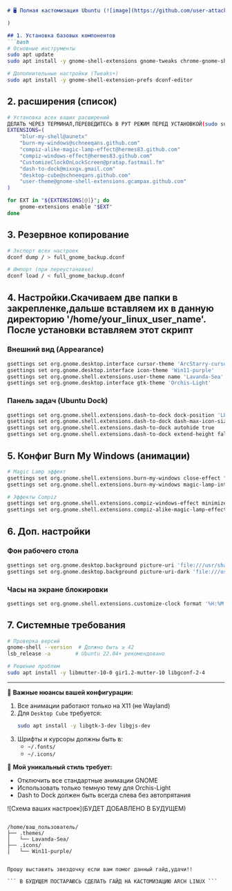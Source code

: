 

```markdown
# 🖥️ Полная кастомизация Ubuntu (![image](https://github.com/user-attachments/assets/9cf3b8fd-f999-4acc-9a7b-36e323fe4d37)

)

## 1. Установка базовых компонентов
```bash
# Основные инструменты
sudo apt update
sudo apt install -y gnome-shell-extensions gnome-tweaks chrome-gnome-shell git

# Дополнительные настройки (Tweaks+)
sudo apt install -y gnome-shell-extension-prefs dconf-editor
```

## 2.  расширения (список)
```bash
# Установка всех ваших расширений
ДЕЛАТЬ ЧЕРЕЗ ТЕРМИНАЛ,ПЕРЕВЕДИТЕСЬ В РУТ РЕЖИМ ПЕРЕД УСТАНОВКОЙ(sudo su)
EXTENSIONS=(
    "blur-my-shell@aunetx"
    "burn-my-windows@schneeqans.github.com"
    "compiz-alike-magic-lamp-effect@hermes83.github.com"
    "compiz-windows-effect@hermes83.github.com"
    "CustomizeClockOnLockScreen@pratap.fastmail.fm"
    "dash-to-dock@mixxgx.gmail.com"
    "desktop-cube@schneeqans.github.com"
    "user-theme@gnome-shell-extensions.gcampax.github.com"
)

for EXT in "${EXTENSIONS[@]}"; do
    gnome-extensions enable "$EXT"
done
```
## 3. Резервное копирование
```bash
# Экспорт всех настроек
dconf dump / > full_gnome_backup.dconf

# Импорт (при переустановке)
dconf load / < full_gnome_backup.dconf
```

## 4. Настройки.Скачиваем две папки в закрепленке,дальше вставляем их в данную директорию '/home/your_linux_user_name'. После установки вставляем этот скрипт

### Внешний вид (Appearance)
```bash
gsettings set org.gnome.desktop.interface cursor-theme 'ArcStarry-cursors'
gsettings set org.gnome.desktop.interface icon-theme 'Win11-purple'
gsettings set org.gnome.shell.extensions.user-theme name 'Lavanda-Sea'
gsettings set org.gnome.desktop.interface gtk-theme 'Orchis-Light'
```

### Панель задач (Ubuntu Dock)
```bash
gsettings set org.gnome.shell.extensions.dash-to-dock dock-position 'LEFT'
gsettings set org.gnome.shell.extensions.dash-to-dock dash-max-icon-size 40
gsettings set org.gnome.shell.extensions.dash-to-dock autohide true
gsettings set org.gnome.shell.extensions.dash-to-dock extend-height false
```

## 5. Конфиг Burn My Windows (анимации)
```bash
# Magic Lamp эффект
gsettings set org.gnome.shell.extensions.burn-my-windows close-effect "magic-lamp"
gsettings set org.gnome.shell.extensions.burn-my-windows magic-lamp-intensity "1.5"

# Эффекты Compiz
gsettings set org.gnome.shell.extensions.compiz-windows-effect minimize-effect "genie"
gsettings set org.gnome.shell.extensions.compiz-alike-magic-lamp-effect duration "400"
```

## 6. Доп. настройки
### Фон рабочего стола
```bash
gsettings set org.gnome.desktop.background picture-uri 'file:///usr/share/backgrounds/ubuntu-default-greyscale-wallpaper.png'
gsettings set org.gnome.desktop.background picture-uri-dark 'file:///usr/share/backgrounds/ubuntu-default-greyscale-wallpaper.png'
```

### Часы на экране блокировки
```bash
gsettings set org.gnome.shell.extensions.customize-clock format '%H:%M'
```

## 7. Системные требования
```bash
# Проверка версий
gnome-shell --version  # Должно быть ≥ 42
lsb_release -a        # Ubuntu 22.04+ рекомендовано

# Решение проблем
sudo apt install -y libmutter-10-0 gir1.2-mutter-10 libgconf-2-4
```



---

🔧 **Важные нюансы вашей конфигурации:**
1. Все анимации работают только на X11 (не Wayland)
2. Для `Desktop Cube` требуется:
   ```bash
   sudo apt install -y libgtk-3-dev libgjs-dev
   ```
3. Шрифты и курсоры должны быть в:
   - `~/.fonts/`
   - `~/.icons/`

📌 **Мой уникальный стиль требует:**
- Отключить все стандартные анимации GNOME
- Использовать только темную тему для Orchis-Light
- Dash to Dock должен быть всегда слева без автопрятания

![Схема ваших настроек](БУДЕТ ДОБАВЛЕНО В БУДУЩЕМ)
```

/home/ваш_пользователь/
├── .themes/
│   └── Lavanda-Sea/
├── .icons/
│   └── Win11-purple/


Прошу выставить звездочку если вам помог данный гайд,удачи!!
                                                                                 ``` В БУДУЩЕМ ПОСТАРАЮСЬ СДЕЛАТЬ ГАЙД НА КАСТОМИЗАЦИЮ ARCH LINUX ```
                                                                                                         

